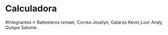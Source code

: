 # Calculadora
#Integrantes->
Ballesteros Ismael, Correa Joselyn, Galarza Kevin,Loor Andy, Quispe Salome.